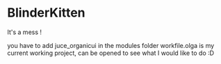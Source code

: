 # BlinderKitten

It's a mess !

you have to add juce_organicui in the modules folder
workfile.olga is my current working project, can be opened to see what I would like to do :D
